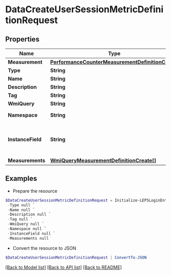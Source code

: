 # DataCreateUserSessionMetricDefinitionRequest
## Properties

Name | Type | Description | Notes
------------ | ------------- | ------------- | -------------
**Measurement** | [**PerformanceCounterMeasurementDefinitionCreate**](PerformanceCounterMeasurementDefinitionCreate.md) |  | [optional] 
**Type** | **String** |  | 
**Name** | **String** | Name | [optional] 
**Description** | **String** | Description | [optional] 
**Tag** | **String** | Tag | [optional] 
**WmiQuery** | **String** | Wmi Query | [optional] 
**Namespace** | **String** | Query namespace | [optional] 
**InstanceField** | **String** | Name of field to identify intended instance from query result | [optional] 
**Measurements** | [**WmiQueryMeasurementDefinitionCreate[]**](WmiQueryMeasurementDefinitionCreate.md) | Measurements | [optional] 

## Examples

- Prepare the resource
```powershell
$DataCreateUserSessionMetricDefinitionRequest = Initialize-LEPSLoginEnterpriseDataCreateUserSessionMetricDefinitionRequest  -Measurement null `
 -Type null `
 -Name null `
 -Description null `
 -Tag null `
 -WmiQuery null `
 -Namespace null `
 -InstanceField null `
 -Measurements null
```

- Convert the resource to JSON
```powershell
$DataCreateUserSessionMetricDefinitionRequest | ConvertTo-JSON
```

[[Back to Model list]](../README.md#documentation-for-models) [[Back to API list]](../README.md#documentation-for-api-endpoints) [[Back to README]](../README.md)

